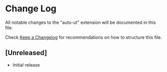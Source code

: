 # Change Log

All notable changes to the "auto-ut" extension will be documented in this file.

Check [Keep a Changelog](http://keepachangelog.com/) for recommendations on how to structure this file.

## [Unreleased]

- Initial release